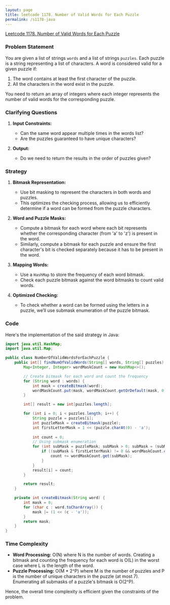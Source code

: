 ```yaml
---
layout: page
title: leetcode 1178. Number of Valid Words for Each Puzzle
permalink: /s1178-java
---
```

[Leetcode 1178. Number of Valid Words for Each Puzzle](https://algoadvance.github.io/algoadvance/l1178)
### Problem Statement

You are given a list of strings `words` and a list of strings `puzzles`. Each puzzle is a string representing a list of characters. A word is considered valid for a given puzzle if:

1. The word contains at least the first character of the puzzle.
2. All the characters in the word exist in the puzzle.

You need to return an array of integers where each integer represents the number of valid words for the corresponding puzzle.

### Clarifying Questions

1. **Input Constraints:**
   - Can the same word appear multiple times in the words list?
   - Are the puzzles guaranteed to have unique characters?

2. **Output:**
   - Do we need to return the results in the order of puzzles given?

### Strategy

1. **Bitmask Representation:**
   - Use bit masking to represent the characters in both words and puzzles.
   - This optimizes the checking process, allowing us to efficiently determine if a word can be formed from the puzzle characters.

2. **Word and Puzzle Masks:**
   - Compute a bitmask for each word where each bit represents whether the corresponding character (from 'a' to 'z') is present in the word.
   - Similarly, compute a bitmask for each puzzle and ensure the first character's bit is checked separately because it has to be present in the word.

3. **Mapping Words:**
   - Use a `HashMap` to store the frequency of each word bitmask.
   - Check each puzzle bitmask against the word bitmasks to count valid words.
   
4. **Optimized Checking:**
   - To check whether a word can be formed using the letters in a puzzle, we’ll use submask enumeration of the puzzle bitmask.

### Code

Here's the implementation of the said strategy in Java:

```java
import java.util.HashMap;
import java.util.Map;

public class NumberOfValidWordsForEachPuzzle {
    public int[] findNumOfValidWords(String[] words, String[] puzzles) {
        Map<Integer, Integer> wordMaskCount = new HashMap<>();

        // Create bitmask for each word and count the frequency
        for (String word : words) {
            int mask = createBitmask(word);
            wordMaskCount.put(mask, wordMaskCount.getOrDefault(mask, 0) + 1);
        }

        int[] result = new int[puzzles.length];

        for (int i = 0; i < puzzles.length; i++) {
            String puzzle = puzzles[i];
            int puzzleMask = createBitmask(puzzle);
            int firstLetterMask = 1 << (puzzle.charAt(0) - 'a');
            
            int count = 0;
            // Using submask enumeration
            for (int subMask = puzzleMask; subMask > 0; subMask = (subMask - 1) & puzzleMask) {
                if ((subMask & firstLetterMask) != 0 && wordMaskCount.containsKey(subMask)) {
                    count += wordMaskCount.get(subMask);
                }
            }
            result[i] = count;
        }

        return result;
    }

    private int createBitmask(String word) {
        int mask = 0;
        for (char c : word.toCharArray()) {
            mask |= (1 << (c - 'a'));
        }
        return mask;
    }
}
```

### Time Complexity

- **Word Processing:** O(N) where N is the number of words. Creating a bitmask and counting the frequency for each word is O(L) in the worst case where L is the length of the word.
- **Puzzle Processing:** O(M * 2^P) where M is the number of puzzles and P is the number of unique characters in the puzzle (at most 7). Enumerating all submasks of a puzzle's bitmask is O(2^P).

Hence, the overall time complexity is efficient given the constraints of the problem.